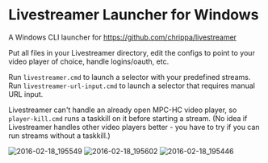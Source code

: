 # Livestreamer Launcher for Windows

A Windows CLI launcher for https://github.com/chrippa/livestreamer

Put all files in your Livestreamer directory, edit the configs to point to your video player of choice, handle logins/oauth, etc.
 
Run `livestreamer.cmd` to launch a selector with your predefined streams.
Run `livestreamer-url-input.cmd` to launch a selector that requires manual URL input.

Livestreamer can't handle an already open MPC-HC video player, so `player-kill.cmd` runs a taskkill on it before starting a stream. (No idea if Livestreamer handles other video players better - you have to try if you can run streams without a taskkill.)

![2016-02-18_195549](https://cloud.githubusercontent.com/assets/5091485/13154568/e23db020-d679-11e5-9feb-90ef0624edc1.png)
![2016-02-18_195602](https://cloud.githubusercontent.com/assets/5091485/13154569/e240ca8a-d679-11e5-87af-85e7fc5dd1c5.png)
![2016-02-18_195446](https://cloud.githubusercontent.com/assets/5091485/13154567/e23afb5a-d679-11e5-9533-a70c625d3911.png)
